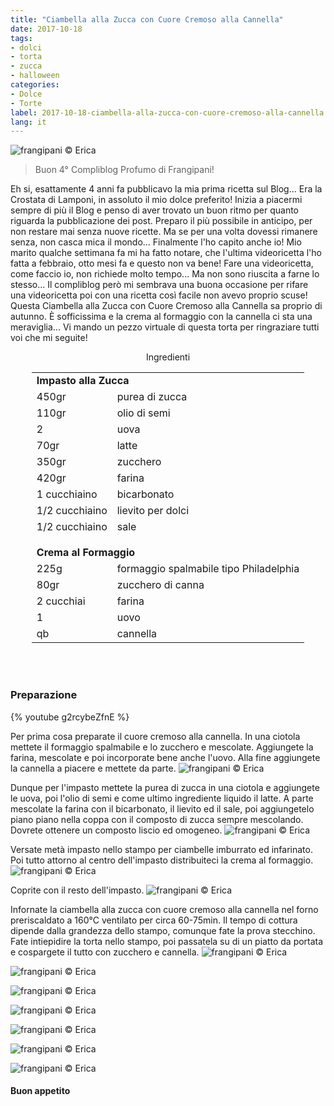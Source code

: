 ```yaml
---
title: "Ciambella alla Zucca con Cuore Cremoso alla Cannella"
date: 2017-10-18
tags:
- dolci 
- torta
- zucca
- halloween
categories:
- Dolce
- Torte
label: 2017-10-18-ciambella-alla-zucca-con-cuore-cremoso-alla-cannella
lang: it 
---
```

![](header.jpg "frangipani © Erica")

> Buon 4° Compliblog Profumo di Frangipani!

Eh si, esattamente 4 anni fa pubblicavo la mia prima ricetta sul Blog... Era la Crostata di Lamponi, in assoluto il mio dolce preferito! Inizia a piacermi sempre di più il Blog e penso di aver trovato un buon ritmo per quanto riguarda la pubblicazione dei post. Preparo il più possibile in anticipo, per non restare mai senza nuove ricette. Ma se per una volta dovessi rimanere senza, non casca mica il mondo... Finalmente l'ho capito anche io! 
Mio marito qualche settimana fa mi ha fatto notare, che l'ultima videoricetta l'ho fatta a febbraio, otto mesi fa e questo non va bene! Fare una videoricetta, come faccio io, non richiede molto tempo... Ma non sono riuscita a farne lo stesso... Il compliblog però mi sembrava una buona occasione per rifare una videoricetta poi con una ricetta così facile non avevo proprio scuse! Questa Ciambella alla Zucca con Cuore Cremoso alla Cannella sa proprio di autunno. È sofficissima e la crema al formaggio con la cannella ci sta una meraviglia... Vi mando un pezzo virtuale di questa torta per ringraziare tutti voi che mi seguite!

<div id="wrapper" style="text-align: center">
  <div id="yourdiv" style="display: inline-block;">
    <div class="ingredients">
      <div class="ingredients-title">Ingredienti</div>
           <table>
        <tbody>
          <tr>
            <td colspan="2"><b>Impasto alla Zucca</b></td>
          </tr>
          <tr>
            <td>450gr</td>
            <td>purea di zucca</td>
          </tr>
          <tr>
            <td>110gr</td>
            <td>olio di semi</td>
          </tr>
          <tr>
            <td>2</td>
            <td>uova</td>
          </tr>
          <tr>
            <td>70gr</td>
            <td>latte</td>
          </tr>
          <tr>
            <td>350gr</td>
            <td>zucchero</td>
          </tr>
          <tr>
            <td>420gr</td>
            <td>farina</td>
          </tr>
          <tr>
            <td>1 cucchiaino</td>
            <td>bicarbonato</td>
          </tr>
          <tr>
            <td>1/2 cucchiaino</td>
            <td>lievito per dolci</td>
           </tr>
          <tr>
            <td>1/2 cucchiaino</td>
            <td>sale</td>
          </tr>
          <tr style="height: 15px;"></tr>
          <tr>          
            <td colspan="2"><b>Crema al Formaggio</b></td>
          </tr>
          <tr>
            <td>225g</td>
            <td>formaggio spalmabile tipo Philadelphia</td>
          </tr>
          <tr>
            <td>80gr</td>
            <td>zucchero di canna</td>
          </tr>
          <tr>
            <td>2 cucchiai</td>
            <td>farina</td>
          </tr>
          <tr>
            <td>1</td>
            <td>uovo</td>
          </tr>
          <tr>
            <td>qb</td>
            <td>cannella</td>
          </tr>
        </tbody>
      </table>
      <br></br>
    </div>
  </div>
</div>


<h3>
  <font color="grey">
    <i class="fa fa-cogs"></i>
  </font> Preparazione
</h3>

{% youtube g2rcybeZfnE %}

Per prima cosa preparate il cuore cremoso alla cannella. In una ciotola mettete il formaggio spalmabile e lo zucchero e mescolate. Aggiungete la farina, mescolate e poi incorporate bene anche l'uovo. Alla fine aggiungete la cannella a piacere e mettete da parte.
![](cremadiformaggio.jpg "frangipani © Erica")

Dunque per l'impasto mettete la purea di zucca in una ciotola e aggiungete le uova, poi l'olio di semi e come ultimo ingrediente liquido il latte. A parte mescolate la farina con il bicarbonato, il lievito ed il sale, poi aggiungetelo piano piano nella coppa con il composto di zucca sempre mescolando. Dovrete ottenere un composto liscio ed omogeneo.
![](impasto.jpg "frangipani © Erica")

Versate metà impasto nello stampo per ciambelle imburrato ed infarinato. Poi tutto attorno al centro dell'impasto distribuiteci la crema al formaggio.
![](teglia1.jpg "frangipani © Erica")

Coprite con il resto dell'impasto.
![](teglia2.jpg "frangipani © Erica")

Infornate la ciambella alla zucca con cuore cremoso alla cannella nel forno preriscaldato a 160°C ventilato per circa 60-75min. Il tempo di cottura dipende dalla grandezza dello stampo, comunque fate la prova stecchino. Fate intiepidire la torta nello stampo, poi passatela su di un piatto da portata e cospargete il tutto con zucchero e cannella.
![](risultato1.jpg "frangipani © Erica")

![](risultato2.jpg "frangipani © Erica")

![](risultato3.jpg "frangipani © Erica")

![](risultato4.jpg "frangipani © Erica")

![](risultato5.jpg "frangipani © Erica")

![](risultato6.jpg "frangipani © Erica")

![](risultato7.jpg "frangipani © Erica")

<h4>Buon appetito
  <font color="red">
    <i class="fa fa-smile-o"></i>
  </font>
</h4>